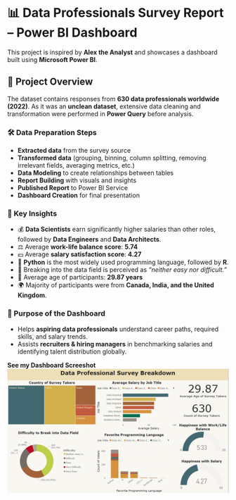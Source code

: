 # 📊 Data Professionals Survey Report – Power BI Dashboard

This project is inspired by **Alex the Analyst** and showcases a dashboard built using **Microsoft Power BI**.

## 📁 Project Overview

The dataset contains responses from **630 data professionals worldwide (2022)**. As it was an **unclean dataset**, extensive data cleaning and transformation were performed in **Power Query** before analysis.

### 🛠 Data Preparation Steps

* **Extracted data** from the survey source
* **Transformed data** (grouping, binning, column splitting, removing irrelevant fields, averaging metrics, etc.)
* **Data Modeling** to create relationships between tables
* **Report Building** with visuals and insights
* **Published Report** to Power BI Service
* **Dashboard Creation** for final presentation

### 🔑 Key Insights

* 💰 **Data Scientists** earn significantly higher salaries than other roles, followed by **Data Engineers** and **Data Architects**.
* ⚖️ Average **work-life balance score**: **5.74**
* 💵 Average **salary satisfaction score**: **4.27**
* 🐍 **Python** is the most widely used programming language, followed by **R**.
* 🚪 Breaking into the data field is perceived as *“neither easy nor difficult.”*
* 👶 Average age of participants: **29.87 years**
* 🌍 Majority of participants were from **Canada, India, and the United Kingdom**.

### 🎯 Purpose of the Dashboard

* Helps **aspiring data professionals** understand career paths, required skills, and salary trends.
* Assists **recruiters & hiring managers** in benchmarking salaries and identifying talent distribution globally.

**See my Dashboard Screeshot** ![Data Professionals Survey Report](https://github.com/syedsameers/Data-Professionals-Survey-Report/blob/main/Data%20Professional%20Survey%20Breakdown.png)


